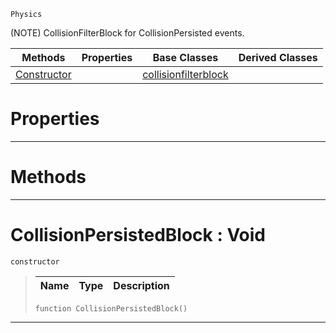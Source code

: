  `Physics`

(NOTE) CollisionFilterBlock for CollisionPersisted events.

|Methods|Properties|Base Classes|Derived Classes|
|---|---|---|---|
|[ Constructor](https://github.com/ArendDanielek/ZeroDocsTest/blob/master/code_reference/class_reference/collisionpersistedblock.markdown#collisionpersistedblock)| |[collisionfilterblock](https://github.com/ArendDanielek/ZeroDocsTest/blob/master/code_reference/class_reference/collisionfilterblock.markdown)| |


 #  Properties


---  
 #  Methods


---  
 #  CollisionPersistedBlock : Void

 `constructor`

> 
> |Name|Type|Description|
> |---|---|---|
> ``` lang=cpp, name=Zilch
> function CollisionPersistedBlock()
> ``` 


---  
 
  
  
  
  
  
  
  

 
